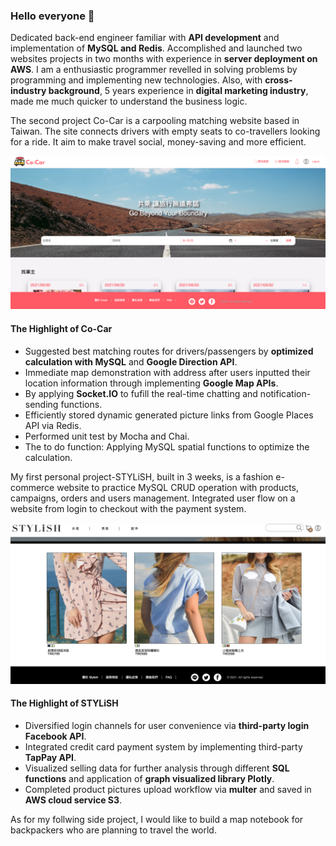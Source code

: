 ### Hello everyone 👋

<!--
**Lilian-yoli/Lilian-yoli** is a ✨ _special_ ✨ repository because its `README.md` (this file) appears on your GitHub profile.-->

Dedicated back-end engineer familiar with **API development** and implementation of **MySQL and Redis**. Accomplished and launched two websites projects in two months with experience in **server deployment on AWS**. I am a enthusiastic programmer revelled in solving problems by programming and implementing new technologies. Also, with **cross-industry background**, 5 years experience in **digital marketing industry**, made me much quicker to understand the business logic.<br>
 
The second project Co-Car is a carpooling matching website based in Taiwan. The site connects drivers with empty seats to co-travellers looking for a ride. It aim to make travel social, money-saving and more efficient.

![Co-Car](https://github.com/Lilian-yoli/Lilian-yoli/blob/main/Co-Car_Home.png)

#### The Highlight of Co-Car
* Suggested best matching routes for drivers/passengers by **optimized calculation with MySQL** and **Google Direction API**.
* Immediate map demonstration with address after users inputted their location information through implementing **Google Map APIs**.
* By applying **Socket.IO** to fufill the real-time chatting and notification-sending functions.
* Efficiently stored dynamic generated picture links from Google Places API via Redis.
* Performed unit test by Mocha and Chai.
* The to do function: Applying MySQL spatial functions to optimize the calculation.

My first personal project-STYLiSH, built in 3 weeks, is a fashion e-commerce website to practice MySQL CRUD operation with products, campaigns, orders and users management. Integrated user flow on a website from login to checkout with the payment system. <br>

![STYLiSH](https://github.com/Lilian-yoli/Lilian-yoli/blob/main/STYLiSH%20Homepage.png)

#### The Highlight of STYLiSH
* Diversified login channels for user convenience via **third-party login Facebook API**.
* Integrated credit card payment system by implementing third-party **TapPay API**.
* Visualized selling data for further analysis through different **SQL functions** and application of **graph visualized library Plotly**.
* Completed product pictures upload workflow via **multer** and saved in **AWS cloud service S3**.


As for my follwing side project, I would like to build a map notebook for backpackers who are planning to travel the world.
